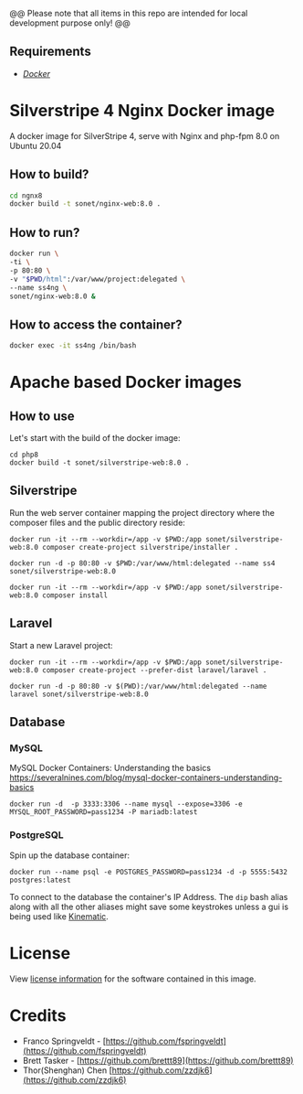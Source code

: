 @@ Please note that all items in this repo are intended for local development purpose only! @@

## Requirements

- [*Docker*](https://docs.docker.com/)

# Silverstripe 4 Nginx Docker image

A docker image for SilverStripe 4, serve with Nginx and php-fpm 8.0 on Ubuntu 20.04

## How to build?

```bash
cd ngnx8
docker build -t sonet/nginx-web:8.0 .
```

## How to run?

```bash
docker run \
-ti \
-p 80:80 \
-v "$PWD/html":/var/www/project:delegated \
--name ss4ng \
sonet/nginx-web:8.0 &
```

## How to access the container?

```bash
docker exec -it ss4ng /bin/bash
```

# Apache based Docker images

## How to use
Let's start with the build of the docker image:
```
cd php8
docker build -t sonet/silverstripe-web:8.0 .
```

## Silverstripe
Run the web server container mapping the project directory where the composer files and the
 public directory reside:
```
docker run -it --rm --workdir=/app -v $PWD:/app sonet/silverstripe-web:8.0 composer create-project silverstripe/installer .
```
```
docker run -d -p 80:80 -v $PWD:/var/www/html:delegated --name ss4 sonet/silverstripe-web:8.0
```
```
docker run -it --rm --workdir=/app -v $PWD:/app sonet/silverstripe-web:8.0 composer install
```

## Laravel
Start a new Laravel project:
```
docker run -it --rm --workdir=/app -v $PWD:/app sonet/silverstripe-web:8.0 composer create-project --prefer-dist laravel/laravel .
```
```
docker run -d -p 80:80 -v $(PWD):/var/www/html:delegated --name laravel sonet/silverstripe-web:8.0
```

## Database

### MySQL

MySQL Docker Containers: Understanding the basics https://severalnines.com/blog/mysql-docker-containers-understanding-basics  
```
docker run -d  -p 3333:3306 --name mysql --expose=3306 -e MYSQL_ROOT_PASSWORD=pass1234 -P mariadb:latest
```
### PostgreSQL

Spin up the database container:
```
docker run --name psql -e POSTGRES_PASSWORD=pass1234 -d -p 5555:5432 postgres:latest
```
To connect to the database the container's IP Address. The `dip` bash alias along with all the other aliases might save some keystrokes unless a gui is being used like [Kinematic](https://kitematic.com/).

# License

View [license information](http://php.net/license/) for the software contained in this image.

# Credits

 - Franco Springveldt - [https://github.com/fspringveldt](https://github.com/fspringveldt)
 - Brett Tasker - [https://github.com/brettt89](https://github.com/brettt89)
 - Thor(Shenghan) Chen [https://github.com/zzdjk6](https://github.com/zzdjk6)
